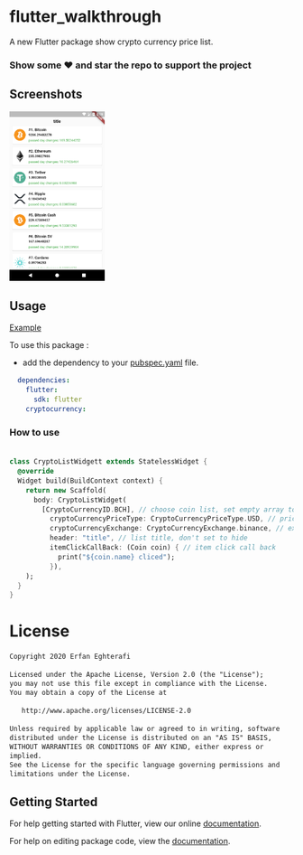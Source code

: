 # flutter_walkthrough

A new Flutter package show crypto currency price list.

### Show some :heart: and star the repo to support the project

## Screenshots

<img src="images/src.png" height="300em" />

## Usage

[Example](https://github.com/erfanegtfi/cryptocurrency/example/example_app.dart)

To use this package :

* add the dependency to your [pubspec.yaml](ttps://github.com/erfanegtfi/cryptocurrency/pubspec.yaml) file.

```yaml
  dependencies:
    flutter:
      sdk: flutter
    cryptocurrency:
```

### How to use

```dart

class CryptoListWidgett extends StatelessWidget {
  @override
  Widget build(BuildContext context) {
    return new Scaffold(
      body: CryptoListWidget(
        [CryptoCurrencyID.BCH], // choose coin list, set empty array to show all coins
          cryptoCurrencyPriceType: CryptoCurrencyPriceType.USD, // price type USD, EUR, default is USD
          cryptoCurrencyExchange: CryptoCurrencyExchange.binance, // exchange type, default is binance
          header: "title", // list title, don't set to hide
          itemClickCallBack: (Coin coin) { // item click call back
            print("${coin.name} cliced");
          }),
    );
  }
}
```


# License

    Copyright 2020 Erfan Eghterafi

    Licensed under the Apache License, Version 2.0 (the "License");
    you may not use this file except in compliance with the License.
    You may obtain a copy of the License at

       http://www.apache.org/licenses/LICENSE-2.0

    Unless required by applicable law or agreed to in writing, software
    distributed under the License is distributed on an "AS IS" BASIS,
    WITHOUT WARRANTIES OR CONDITIONS OF ANY KIND, either express or implied.
    See the License for the specific language governing permissions and
    limitations under the License.


## Getting Started

For help getting started with Flutter, view our online [documentation](https://flutter.io/).

For help on editing package code, view the [documentation](https://flutter.io/developing-packages/).
